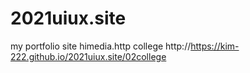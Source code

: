 # 2021uiux.site
my portfolio site
himedia.http
college http://https://kim-222.github.io/2021uiux.site/02college
